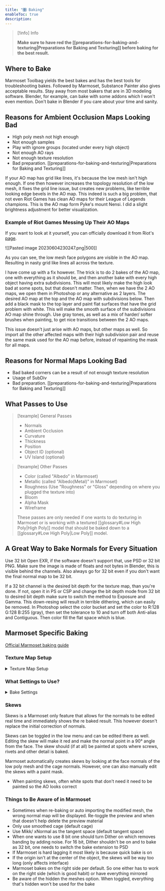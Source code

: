 ```yaml
---
title: "🎛️ Baking"
enableToc: true
description: 
---
```


> [!info] Info
> 
> **Make sure to have red the [[preparations-for-baking-and-texturing|Preparations for Baking and Texturing]] before baking for the best result.**


## Where to Bake
Marmoset Toolbag yields the best bakes and has the best tools for troubleshooting bakes. Followed by Marmoset, Substance Painter also gives acceptable results. Stay away from most bakers that are in 3D modeling software. Blender, for example, can bake with some addons which I won't even mention. Don't bake in Blender if you care about your time and sanity. 

## Reasons for Ambient Occlusion Maps Looking Bad
- High poly mesh not high enough
- Not enough samples
- Play with ignore groups (located under every high object)
- Not enough AO rays
- Not enough texture resolution
- Bad preparation. [[preparations-for-baking-and-texturing|Preparations for Baking and Texturing]]

If your AO map has grid like lines, it's because the low mesh isn't high enough. If one then however increases the topology resolution of the low mesh, it fixes the grid line issue, but creates new problems, like terrible looking edge bevels in the AO map. This indeed is such a big problem, that not even Riot Games has clean AO maps for their League of Legends champions. This is the AO map form Pyke's mount Nensi. I did a slight brightness adjustment for better visualization.

### Example of Riot Games Messing Up Their AO Maps
If you want to look at it yourself, you can officially download it from Riot's [page](https://www.riotgames.com/en/artedu/character-art).

![[Pasted image 20230604230247.png|500]]


As you can see, the low mesh face polygons are visible in the AO map. Resulting in nasty grid like lines all across the texture.

I have come up with a fix however. The trick is to do 2 bakes of the AO map, one with everything as it should be, and then another bake with every high object having extra subdivisions. This will most likely make the high look bad at some spots, but that doesn't matter. Then, when we have the 2 AO maps, we open them in Photoshop or any alternative as 2 layers. The desired AO map at the top and the AO map with subdivisions below. Then add a black mask to the top layer and paint flat surfaces that have the grid problem with white. This will make the smooth surface of the subdivisions AO map shine through. Use gray tones, as well as a mix of harder/ softer brushes when painting, to get nice transitions between the 2 AO maps.

This issue doesn't just arise with AO maps, but other maps as well. So import all the other affected maps with their high subdivision pair and reuse the same mask used for the AO map before, instead of repainting the mask for all maps.

## Reasons for Normal Maps Looking Bad
- Bad baked corners can be a result of not enough texture resolution
- Usage of SubDiv
- Bad preparation. [[preparations-for-baking-and-texturing|Preparations for Baking and Texturing]]
## What Passes to Use

>[!example] General Passes
>
>- Normals
>- Ambient Occlusion
>- Curvature
>- Thickness
>- Position
>- Object ID (optional)
>- UV Island (optional)

>[!example] Other Passes
>
>- Color (called "Albedo" in Marmoset)
>- Metallic (called "Albedo(Metal)" in Marmoset)
>- Roughness (Use "Roughness" or "Gloss" depending on where you plugged the texture into)
>- Bloom
>- Alpha Mask
>- Wireframe
>  
>These passes are only needed if one wants to do texturing in Marmoset or is working with a textured [[glossary#Low High Poly|High Poly]] model that should be baked down to a [[glossary#Low High Poly|Low Poly]] model.

## A Great Way to Bake Normals for Every Situation

Use 32 bit Open EXR, if the software doesn't support that, use PSD or 32 bit PNG. Make sure the image is made of floats and not bytes in Blender, this is visible behind the channels. Also always go for 32 bit even if you don't want the final normal map to be 32 bit.

If a 32 bit channel is the desired bit depth for the texture map, than you're done. If not, open it in PS or CSP and change the bit depth mode from 32 bit to desired bit depth make sure to switch the method to Exposure and Gamma. This down-resing will result in terrible dithering, which can easily be removed. In Photoshop select the color bucket and set the color to R:128 G:128 B:255 (gray), then set the tolerance to 10 and turn off both Anti-alias and Contiguous. Then color fill the flat space which is blue.

## Marmoset Specific Baking
[Official Marmoset baking guide](https://marmoset.co/posts/toolbag-baking-tutorial/)

### Texture Map Setup
<details>
<summary>Texture Map Setup</summary>

This is not needed for most normal map baking workflows
- Gloss is roughness inverted, so check invert beside gloss or switch gloss to roughness
- 32 bit .exr need linear color space

</details>

### What Settings to Use?
<details>
<summary>Bake Settings</summary>

Use low settings for test bakes
- Turn on Multilayer PSD when using PSDs
- Bit depth: 32
- Samples:64
- Dither: Off (turn on for low bit depths)
- Ray count: 512
- Floor Occlusion: 1
- Ignore groups: ?
- Two sided: Off
- Padding:
- Padding Size:
- Soften:

</details>


### Skews
Skews is a Marmoset only feature that allows for the normals to be edited real time and immediately shows the re baked result. This however doesn't replace the initial correction of normals.

Skews can be toggled in the low menu and can be edited there as well. Editing the skew will make it red and make the normal point in a 90° angle from the face. The skew should (if at all) be painted at spots where screws, rivets and other detail is baked.

Marmoset automatically creates skews by looking at the face normals of the low poly mesh and the cage normals. However, one can also manually edit the skews with a paint mask.

- When painting skews, often white spots that don't need it need to be painted so the AO looks correct

### Things to Be Aware of in Marmoset
- Sometimes when re-baking or auto importing the modified mesh, the wrong normal map will be displayed. Re-toggle the preview and when that doesn't help delete the preview material
- Only use smoothed cage (default cage)
- Use Mikk/ xNormal as the tangent space (default tangent space)
- When one wants to use 8 bit one should turn Dither on which removes banding by adding noise. For 16 bit, Dither shouldn't be on and to bake as 32 bit, one needs to switch the bake extension to PSD
- If Marmoset is hard lagging it most likely is because quick bake is on
- If the origin isn't at the center of the object, the skews will be way too long (only affects interface)
- Marmoset bakes on the right side per default. So one either has to work on the right side (which is good habit) or have everything mirrored
- Be aware of the hidden the meshes option. When toggled, everything that's hidden won't be used for the bake